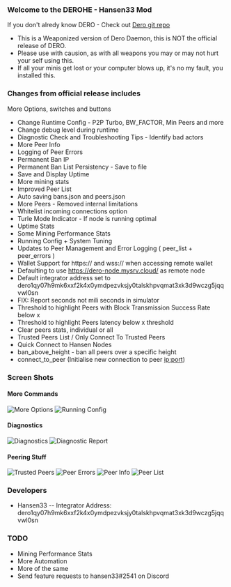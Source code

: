 ### Welcome to the DEROHE - Hansen33 Mod

If you don't alredy know DERO - Check out [Dero git repo](https://github.com/deroproject/derohe)

* This is a Weaponized version of Dero Daemon, this is NOT the official release of DERO.
* Please use with causion, as with all weapons you may or may not hurt your self using this.
* If all your minis get lost or your computer blows up, it's no my fault, you installed this.

### Changes from official release includes

 More Options, switches and buttons 

 * Change Runtime Config - P2P Turbo, BW_FACTOR, Min Peers and more
 * Change debug level during runtime
 * Diagnostic Check and Troubleshooting Tips - Identify bad actors
 * More Peer Info
 * Logging of Peer Errors
 * Permanent Ban IP
 * Permanent Ban List Persistency - Save to file
 * Save and Display Uptime
 * More mining stats
 * Improved Peer List
 * Auto saving bans.json and peers.json
 * More Peers - Removed internal limitations
 * Whitelist incoming connections option
 * Turle Mode Indicator - If node is running optimal
 * Uptime Stats
 * Some Mining Performance Stats
 * Running Config + System Tuning
 * Updates to Peer Management and Error Logging ( peer_list + peer_errors )
 * Wallet Support for https:// and wss:// when accessing remote wallet
 * Defaulting to use https://dero-node.mysrv.cloud/ as remote node
 * Default integrator address set to dero1qy07h9mk6xxf2k4x0ymdpezvksjy0talskhpvqmat3xk3d9wczg5jqqvwl0sn
 * FIX: Report seconds not mili seconds in simulator
 * Threshold to highlight Peers with Block Transmission Success Rate below x
 * Threshold to highlight Peers latency below x threshold
 * Clear peers stats, individual or all
 * Trusted Peers List / Only Connect To Trusted Peers
 * Quick Connect to Hansen Nodes 
 * ban_above_height - ban all peers over a specific height
 * connect_to_peer (Initialise new connection to peer <ip:port>)

### Screen Shots

#### More Commands

![More Options](https://dero-node.mysrv.cloud/images/more-options.png)
![Running Config](https://dero-node.mysrv.cloud/images/running-config.png)

#### Diagnostics

![Diagnostics](https://dero-node.mysrv.cloud/images/diagnostics.png)
![Diagnostic Report](https://dero-node.mysrv.cloud/images/diagnostic_report.png)

#### Peering Stuff

![Trusted Peers](https://dero-node.mysrv.cloud/images/trusted_list.png)
![Peer Errors](https://dero-node.mysrv.cloud/images/peer_errors.png)
![Peer Info](https://dero-node.mysrv.cloud/images/peer_info.png)
![Peer List](https://dero-node.mysrv.cloud/images/peer_list.png)

### Developers

 * Hansen33 -- Integrator Address: dero1qy07h9mk6xxf2k4x0ymdpezvksjy0talskhpvqmat3xk3d9wczg5jqqvwl0sn

### TODO

 * Mining Performance Stats
 * More Automation
 * More of the same
 * Send feature requests to hansen33#2541 on Discord



